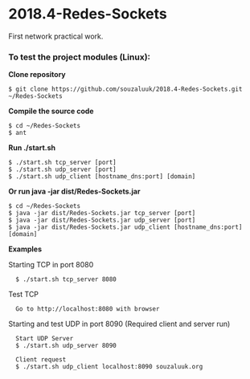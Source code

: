 # 2018.4-Redes-Sockets
First network practical work.

### To test the project modules (Linux):

**Clone repository**

    $ git clone https://github.com/souzaluuk/2018.4-Redes-Sockets.git ~/Redes-Sockets

**Compile the source code**

    $ cd ~/Redes-Sockets
    $ ant

**Run ./start.sh**

    $ ./start.sh tcp_server [port]
    $ ./start.sh udp_server [port]
    $ ./start.sh udp_client [hostname_dns:port] [domain]

**Or run java -jar dist/Redes-Sockets.jar**

    $ cd ~/Redes-Sockets
    $ java -jar dist/Redes-Sockets.jar tcp_server [port]
    $ java -jar dist/Redes-Sockets.jar udp_server [port]
    $ java -jar dist/Redes-Sockets.jar udp_client [hostname_dns:port] [domain]

**Examples**

Starting TCP in port 8080

      $ ./start.sh tcp_server 8080

Test TCP

      Go to http://localhost:8080 with browser

Starting and test UDP in port 8090 (Required client and server run)

      Start UDP Server
      $ ./start.sh udp_server 8090
      
      Client request
      $ ./start.sh udp_client localhost:8090 souzaluuk.org
